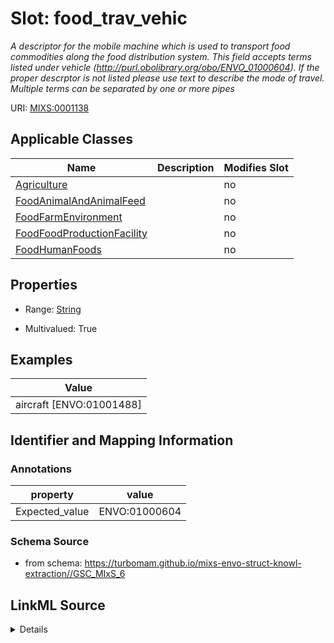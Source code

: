 # Slot: food_trav_vehic


_A descriptor for the mobile machine which is used to transport food commodities along the food distribution system.  This field accepts terms listed under vehicle (http://purl.obolibrary.org/obo/ENVO_01000604). If the proper descrptor is not listed please use text to describe the mode of travel. Multiple terms can be separated by one or more pipes_



URI: [MIXS:0001138](https://w3id.org/mixs/0001138)



<!-- no inheritance hierarchy -->




## Applicable Classes

| Name | Description | Modifies Slot |
| --- | --- | --- |
[Agriculture](Agriculture.md) |  |  no  |
[FoodAnimalAndAnimalFeed](FoodAnimalAndAnimalFeed.md) |  |  no  |
[FoodFarmEnvironment](FoodFarmEnvironment.md) |  |  no  |
[FoodFoodProductionFacility](FoodFoodProductionFacility.md) |  |  no  |
[FoodHumanFoods](FoodHumanFoods.md) |  |  no  |







## Properties

* Range: [String](String.md)

* Multivalued: True






## Examples

| Value |
| --- |
| aircraft [ENVO:01001488]|car [ENVO:01000605] |

## Identifier and Mapping Information





### Annotations

| property | value |
| --- | --- |
| Expected_value | ENVO:01000604 |



### Schema Source


* from schema: https://turbomam.github.io/mixs-envo-struct-knowl-extraction//GSC_MIxS_6




## LinkML Source

<details>
```yaml
name: food_trav_vehic
annotations:
  Expected_value:
    tag: Expected_value
    value: ENVO:01000604
description: A descriptor for the mobile machine which is used to transport food commodities
  along the food distribution system.  This field accepts terms listed under vehicle
  (http://purl.obolibrary.org/obo/ENVO_01000604). If the proper descrptor is not listed
  please use text to describe the mode of travel. Multiple terms can be separated
  by one or more pipes
title: food shipping transportation vehicle
notes:
- food
- transport
examples:
- value: aircraft [ENVO:01001488]|car [ENVO:01000605]
from_schema: https://turbomam.github.io/mixs-envo-struct-knowl-extraction//GSC_MIxS_6
rank: 1000
string_serialization: '{text}|{termLabel} [{termID}]'
slot_uri: MIXS:0001138
multivalued: true
alias: food_trav_vehic
domain_of:
- Agriculture
- FoodAnimalAndAnimalFeed
- FoodFarmEnvironment
- FoodFoodProductionFacility
- FoodHumanFoods
range: string
required: false
recommended: false

```
</details>